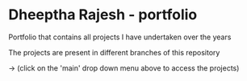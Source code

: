 # Dheeptha Rajesh - portfolio
Portfolio that contains all projects I have undertaken over the years      

The projects are present in different branches of this repository

-> (click on the 'main' drop down menu above to access the projects)
